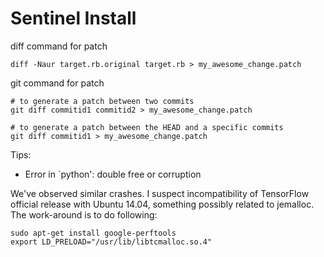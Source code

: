 # Sentinel Install

diff command for patch
```
diff -Naur target.rb.original target.rb > my_awesome_change.patch
```

git command for patch

```
# to generate a patch between two commits
git diff commitid1 commitid2 > my_awesome_change.patch

# to generate a patch between the HEAD and a specific commits
git diff commitid1 > my_awesome_change.patch
```


Tips:
* Error in `python': double free or corruption 

We've observed similar crashes. I suspect incompatibility of TensorFlow official release with Ubuntu 14.04, something possibly related to jemalloc. The work-around is to do following:
```
sudo apt-get install google-perftools
export LD_PRELOAD="/usr/lib/libtcmalloc.so.4" 
```
